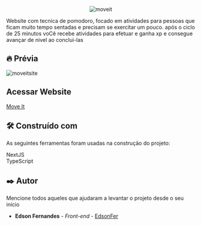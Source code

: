 <p align="center">
<img src="https://i.ibb.co/DGpVfZh/moveit.png" alt="moveit" border="0">


Website com tecnica de pomodoro, focado em atividades para pessoas que ficam muito tempo sentadas e precisam se exercitar um pouco. após o ciclo de 25 minutos voCê recebe atividades para efetuar e ganha xp e consegue avançar de nivel ao conclui-las
</p>

## 🔥 Prévia 

<img src="https://i.ibb.co/kJ6yb6T/moveitsite.png" alt="moveitsite" border="0">

## Acessar Website

<a href="https://edmoveit.vercel.app/" target="_blank" alt="move it">Move It</a>

## 🛠️ Construído com

As seguintes ferramentas foram usadas na construção do projeto:

NextJS <br>
TypeScript

## ✒️ Autor

Mencione todos aqueles que ajudaram a levantar o projeto desde o seu início

* **Edson Fernandes** - *Front-end* - [EdsonFer](https://github.com/EdsonFer)
